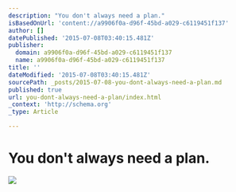 ```yaml
---
description: "You don't always need a plan."
isBasedOnUrl: 'content://a9906f0a-d96f-45bd-a029-c6119451f137'
author: []
datePublished: '2015-07-08T03:40:15.481Z'
publisher:
  domain: a9906f0a-d96f-45bd-a029-c6119451f137
  name: a9906f0a-d96f-45bd-a029-c6119451f137
title: ''
dateModified: '2015-07-08T03:40:15.481Z'
sourcePath: _posts/2015-07-08-you-dont-always-need-a-plan.md
published: true
url: you-dont-always-need-a-plan/index.html
_context: 'http://schema.org'
_type: Article

---
```

# You don't always need a plan.
![](https://the-grid-user-content.s3-us-west-2.amazonaws.com/778040a8-ca7c-403a-986a-9e416f0640c4.jpg)